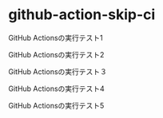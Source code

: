 # github-action-skip-ci

GitHub Actionsの実行テスト1

GitHub Actionsの実行テスト2

GitHub Actionsの実行テスト３

GitHub Actionsの実行テスト4

GitHub Actionsの実行テスト5
